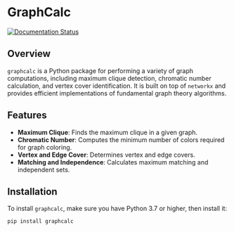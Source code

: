 # GraphCalc
[![Documentation Status](https://readthedocs.org/projects/graphcalc/badge/?version=latest)](https://graphcalc.readthedocs.io/en/latest/?badge=latest)


## Overview

`graphcalc` is a Python package for performing a variety of graph computations, including maximum clique detection, chromatic number calculation, and vertex cover identification. It is built on top of `networkx` and provides efficient implementations of fundamental graph theory algorithms.

## Features

- **Maximum Clique**: Finds the maximum clique in a given graph.
- **Chromatic Number**: Computes the minimum number of colors required for graph coloring.
- **Vertex and Edge Cover**: Determines vertex and edge covers.
- **Matching and Independence**: Calculates maximum matching and independent sets.

## Installation

To install `graphcalc`, make sure you have Python 3.7 or higher, then install it:

```bash
pip install graphcalc
```

